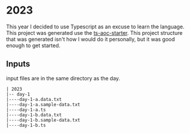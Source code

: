 # 2023

This year I decided to use Typescript as an excuse to learn the language. This project was generated use the [ts-aoc-starter](https://github.com/nrwl/ts-aoc-starter#running-the-puzzles). This project structure that was generated isn't how I would do it personally, but it was good enough to get started.

## Inputs

input files are in the same directory as the day.

```
| 2023
|-- day-1
|----day-1-a.data.txt
|----day-1-a.sample-data.txt
|----day-1-a.ts
|----day-1-b.data.txt
|----day-1-b.sample-data.txt
|----day-1-b.ts
```